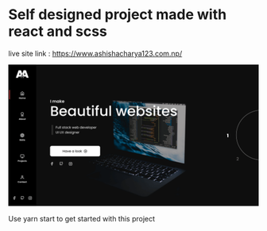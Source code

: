 # Self designed project made with react and scss

live site link : https://www.ashishacharya123.com.np/

![SS](./src/assets/ss.png)

Use yarn start to get started with this project

